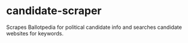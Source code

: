 # candidate-scraper
Scrapes Ballotpedia for political candidate info and searches candidate websites for keywords. 
